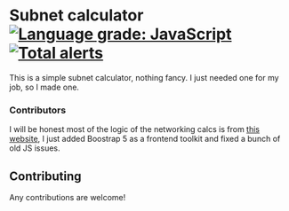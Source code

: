 # Subnet calculator [![Language grade: JavaScript](https://img.shields.io/lgtm/grade/javascript/g/nataz77/subnetcalc.svg?logo=lgtm&logoWidth=18)](https://lgtm.com/projects/g/nataz77/subnetcalc/context:javascript) [![Total alerts](https://img.shields.io/lgtm/alerts/g/nataz77/subnetcalc.svg?logo=lgtm&logoWidth=18)](https://lgtm.com/projects/g/nataz77/subnetcalc/alerts/)
This is a simple subnet calculator, nothing fancy. I just needed one for my job, so I made one.

### Contributors
I will be honest most of the logic of the networking calcs is from [this website](https://www.davidc.net/sites/default/subnets/subnets.html), I just added Boostrap 5 as a frontend toolkit and fixed a bunch of old JS issues.

## Contributing
Any contributions are welcome!
